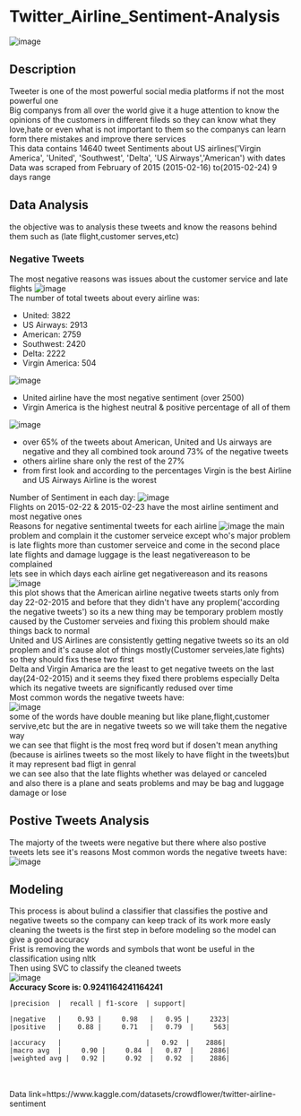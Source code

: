 # Twitter_Airline_Sentiment-Analysis
![image](https://user-images.githubusercontent.com/94745919/234124700-504283f1-e501-48da-ba0b-5a4b877f2a45.png)
## Description
Tweeter is one of the most powerful social media platforms if not the most powerful one
</br>
Big companys from all over the world give it a huge attention to know the opinions of the customers in different fileds so they can know what they love,hate or even what is not important to them so the companys can learn form there mistakes and improve there services 
</br>
This data contains 14640 tweet Sentiments about US airlines('Virgin America', 'United', 'Southwest', 'Delta', 'US Airways','American') with dates 
</br>
Data was scraped from February of 2015 (2015-02-16) to(2015-02-24) 9 days range
</br>
## Data Analysis
the objective was to analysis these tweets and know the reasons behind them such as (late flight,customer serves,etc)
</br>
### Negative Tweets
The most negative reasons was issues about the customer service and late flights 
![image](https://user-images.githubusercontent.com/94745919/234127521-69e5c18f-8241-451c-bf52-31816c9c5eb4.png)
</br>
The number of total tweets about every airline was:
</br>
* United:            3822
* US Airways:        2913
* American:          2759
* Southwest:         2420
* Delta:             2222
* Virgin America:     504

![image](https://user-images.githubusercontent.com/94745919/234128501-002de867-b0da-4bcd-baff-b326aeda1304.png)
* United airline have the most negative sentiment (over 2500)
* Virgin America is the highest neutral & positive percentage of all of them

![image](https://user-images.githubusercontent.com/94745919/234134808-9e50f46b-0ed8-49a5-8aa7-b2612c7b8018.png)

* over 65% of the tweets about American, United and Us airways are negative and they all combined took around 73% of the negative tweets
* others airline share only the rest of the 27%
* from first look and according to the percentages Virgin is the best Airline and US Airways Airline is the worest

Number of Sentiment in each day:
![image](https://user-images.githubusercontent.com/94745919/234131383-17137125-2228-4854-bf80-2f8902188f3c.png)
</br>
Flights on 2015-02-22 & 2015-02-23 have the most airline sentiment and most negative ones
</br>
Reasons for negative sentimental tweets for each airline
![image](https://user-images.githubusercontent.com/94745919/234135343-c60f9605-f8ab-40a9-987e-c4c44a3a16bf.png)
the main problem and complain it the customer serveice except who's major problem is late flights more than customer serveice and come in the second place late flights and damage luggage is the least negativereason to be complained
</br>
lets see in which days each airline get negativereason and its reasons
![image](https://user-images.githubusercontent.com/94745919/234135542-c9cf8719-66ae-4504-adb5-90380ade9734.png)
</br>
this plot shows that the American airline negative tweets starts only from day 22-02-2015 and before that they didn't have any proplem('according the negative tweets') so its a new thing may be temporary problem mostly caused by the Customer serveies and fixing this problem should make things back to normal
</br>
United and US Airlines are consistently getting negative tweets so its an old proplem and it's cause alot of things mostly(Customer serveies,late fights) so they should fixs these two first
</br>
Delta and Virgin Amarica are the least to get negative tweets on the last day(24-02-2015) and it seems they fixed there problems especially Delta which its negative tweets are significantly redused over time
</br>
Most common words the negative tweets have:
</br>
![image](https://user-images.githubusercontent.com/94745919/234135767-ac147efb-036f-47dd-b158-1095e5d81170.png)
</br>
some of the words have double meaning but like plane,flight,customer servive,etc but the are in negative tweets so we will take them the negative way
</br>
we can see that flight is the most freq word but if dosen't mean anything (because is airlines tweets so the most likely to have flight in the tweets)but it may represent bad fligt in genral
</br>
we can see also that the late flights whether was delayed or canceled
</br>
and also there is a plane and seats problems and may be bag and luggage damage or lose
## Postive Tweets Analysis
The majorty of the tweets were negative but there where also postive tweets lets see it's reasons
Most common words the negative tweets have:
</br>
![image](https://user-images.githubusercontent.com/94745919/234135945-c48a8b0c-3591-49cc-8a63-ab540668d9e3.png)
</br>
## Modeling
This process is about bulind a classifier that classifies the postive and negative tweets so the company can keep track of its work more easly
</br>
cleaning the tweets is the first step in before modeling so the model can give a good accuracy 
</br>
Frist is removing the words and symbols that wont be useful in the classification using nltk
</br>
Then using SVC to classify the cleaned tweets
</br>
![image](https://user-images.githubusercontent.com/94745919/234137758-c9166300-49c9-4a58-87ad-2ab745c9a7f0.png)
</br>
**Accuracy Score is: 0.9241164241164241**

    |precision  |  recall | f1-score  | support|

    |negative   |    0.93 |     0.98   |   0.95 |     2323|
    |positive   |    0.88 |     0.71   |   0.79  |     563|

    |accuracy   |                     |   0.92  |    2886|
    |macro avg  |     0.90 |     0.84  |   0.87  |    2886|
    |weighted avg |   0.92 |     0.92  |   0.92  |    2886|

</br>
</br>
Data link=https://www.kaggle.com/datasets/crowdflower/twitter-airline-sentiment
